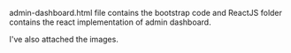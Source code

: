 admin-dashboard.html file contains the bootstrap code and ReactJS folder contains the react implementation of admin dashboard.

I've also attached the images.

